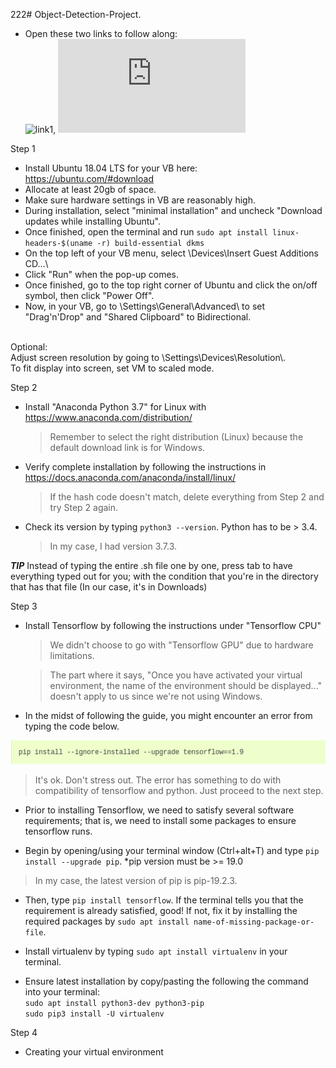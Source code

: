 222# Object-Detection-Project. 
- Open these two links to follow along: <br/>
![link1](https://www.tensorflow.org/install/pip), ![link2](https://tensorflow-object-detection-api-tutorial.readthedocs.io/en/latest/install.html#general-remarks) 

Step 1 
- Install Ubuntu 18.04 LTS for your VB here: https://ubuntu.com/#download
- Allocate at least 20gb of space.
- Make sure hardware settings in VB are reasonably high.
- During installation, select "minimal installation" and uncheck "Download updates while installing Ubuntu".
- Once finished, open the terminal and run `sudo apt install linux-headers-$(uname -r) build-essential dkms`
- On the top left of your VB menu, select \Devices\Insert Guest Additions CD...\
- Click "Run" when the pop-up comes.
- Once finished, go to the top right corner of Ubuntu and click the on/off symbol, then click "Power Off".
- Now, in your VB, go to \Settings\General\Advanced\ to set "Drag'n'Drop" and "Shared Clipboard" to Bidirectional. 
<br/>
Optional: <br/>
Adjust screen resolution by going to \Settings\Devices\Resolution\. <br/> 
To fit display into screen, set VM to scaled mode.

 Step 2
 - Install "Anaconda Python 3.7" for Linux with https://www.anaconda.com/distribution/
   > Remember to select the right distribution (Linux) because the default download link is for Windows.
 - Verify complete installation by following the instructions in https://docs.anaconda.com/anaconda/install/linux/
   > If the hash code doesn't match, delete everything from Step 2 and try Step 2 again.
 - Check its version by typing `python3 --version`. Python has to be > 3.4.
   > In my case, I had version 3.7.3.
 
***TIP*** 
Instead of typing the entire .sh file one by one, press tab to have everything typed out for you; with the condition that you're in the directory that has that file (In our case, it's in Downloads)

 Step 3
 - Install Tensorflow by following the instructions under "Tensorflow CPU"
   > We didn't choose to go with "Tensorflow GPU" due to hardware limitations.
   
   > The part where it says, "Once you have activated your virtual environment, the name of the environment should be displayed..." doesn't apply to us since we're not using Windows.
 
 - In the midst of  following the guide, you might encounter an error from typing the code below.
 
 ![screenshot_1](sc1.png)
 
 > It's ok. Don't stress out. The error has something to do with compatibility of tensorflow and python. Just proceed to the next step.
 
 - Prior to installing Tensorflow, we need to satisfy several software requirements; that is, we need to install some packages to ensure tensorflow runs.
 
 - Begin by opening/using your terminal window (Ctrl+alt+T) and type `pip install --upgrade pip`. *pip version must be >= 19.0
 > In my case, the latest version of pip is pip-19.2.3. 
 
 - Then, type `pip install tensorflow`. If the terminal tells you that the requirement is already satisfied, good! If not, fix it by installing the required packages by `sudo apt install name-of-missing-package-or-file`.
 
 - Install virtualenv by typing `sudo apt install virtualenv` in your terminal.
 
 - Ensure latest installation by copy/pasting the following the command into your terminal: <br/>
  `sudo apt install python3-dev python3-pip` <br/>
  `sudo pip3 install -U virtualenv` <br/>
  
  Step 4
  - Creating your virtual environment
  
  

   
 
 
 
 
 
 
 
 
 
 
 
   
